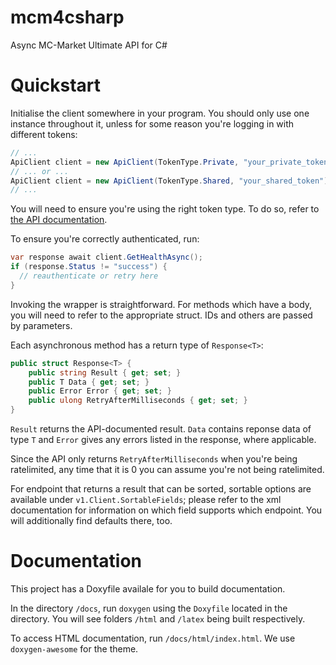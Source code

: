 # mcm4csharp
Async MC-Market Ultimate API for C#

# Quickstart
Initialise the client somewhere in your program. You should only use one instance throughout it, unless for some reason you're logging in with different tokens:
```cs
// ...
ApiClient client = new ApiClient(TokenType.Private, "your_private_token");
// ... or ...
ApiClient client = new ApiClient(TokenType.Shared, "your_shared_token");
// ...
```
You will need to ensure you're using the right token type. To do so, refer to [the API documentation](https://www.mc-market.org/wiki/v1-endpoints/).

To ensure you're correctly authenticated, run:
```cs
var response await client.GetHealthAsync();
if (response.Status != "success") {
  // reauthenticate or retry here
}
```

Invoking the wrapper is straightforward. For methods which have a body, you will need to refer to the appropriate struct. IDs and others are passed by parameters.

Each asynchronous method has a return type of `Response<T>`:
```cs
public struct Response<T> {
	public string Result { get; set; }
	public T Data { get; set; }
	public Error Error { get; set; }
	public ulong RetryAfterMilliseconds { get; set; }
}
```
`Result` returns the API-documented result. `Data` contains reponse data of type `T` and `Error` gives any errors listed in the response, where applicable.

Since the API only returns `RetryAfterMilliseconds` when you're being ratelimited, any time that it is 0 you can assume you're not being ratelimited.

For endpoint that returns a result that can be sorted, sortable options are available under `v1.Client.SortableFields`; 
please refer to the xml documentation for information on which field supports which endpoint. You will additionally find defaults there, too.

# Documentation
This project has a Doxyfile availale for you to build documentation.

In the directory `/docs`, run `doxygen` using the `Doxyfile` located in the directory. You will see folders `/html` and `/latex` being built respectively.

To access HTML documentation, run `/docs/html/index.html`. We use `doxygen-awesome` for the theme.
